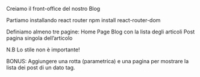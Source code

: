 Creiamo il front-office del nostro Blog

Partiamo installando react router npm install react-router-dom

Definiamo almeno tre pagine:
Home Page
Blog con la lista degli articoli
Post pagina singola dell’articolo

N.B Lo stile non è importante!

BONUS:
Aggiungere una rotta (parametrica) e una pagina per mostrare la lista dei post di un dato tag.
